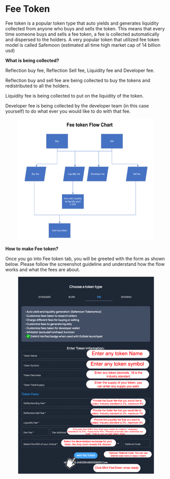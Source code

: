# Fee Token

Fee token is a popular token type that auto yields and generates liquidity collected from anyone who buys and sells the token. This means that every time someone buys and sells a fee token, a fee is collected automatically and dispersed to the holders. A very popular token that utilized fee token model is called Safemoon (estimated all time high market cap of 14 billion usd)

**What is being collected?**

Reflection buy fee, Reflection Sell fee, Liquidity fee and Developer fee.

Reflection buy and sell fee are being collected to buy the tokens and redistributed to all the holders.

Liquidity fee is being collected to put on the liquidity of the token.

Developer fee is being collected by the developer team (in this case yourself) to do what ever you would like to do with that fee.

<figure><img src="../../.gitbook/assets/image (13).png" alt=""><figcaption></figcaption></figure>

**How to make Fee token?**

Once you go into Fee token tab, you will be greeted with the form as shown below. Please follow the screenshot guideline and understand how the flow works and what the fees are about.

<figure><img src="../../.gitbook/assets/image (4).png" alt=""><figcaption></figcaption></figure>
